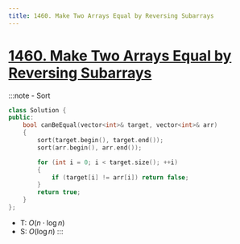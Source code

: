 ```yaml
---
title: 1460. Make Two Arrays Equal by Reversing Subarrays
---
```


# [1460\. Make Two Arrays Equal by Reversing Subarrays](https://leetcode.com/problems/make-two-arrays-equal-by-reversing-subarrays/)

:::note - Sort
```cpp
class Solution {
public:
    bool canBeEqual(vector<int>& target, vector<int>& arr)
    {
        sort(target.begin(), target.end());
        sort(arr.begin(), arr.end());

        for (int i = 0; i < target.size(); ++i)
        {
            if (target[i] != arr[i]) return false;
        }
        return true;
    }
};
```
- T: $O(n \cdot \log n)$
- S: $O(\log n)$
:::

